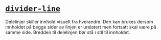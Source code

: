 # [`divider-line`](https://fremtind.github.io/jokul/divider-line-react/documentation/Dividerline/)

Delelinjer skiller innhold visuelt fra hverandre. Den kan brukes dersom innholdet på begge sider av linjen er urelatert men fortsatt skal være på samme side. Bredden til delelinjen bør stå i stil til innholdet.
